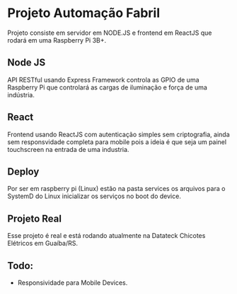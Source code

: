 # Projeto Automação Fabril

Projeto consiste em servidor em NODE.JS e frontend em ReactJS que rodará em uma Raspberry Pi 3B+. 

## Node JS

API RESTful usando Express Framework controla as GPIO de uma Raspberry Pi que controlará as cargas de iluminação e força de uma indústria.

## React

Frontend usando ReactJS com autenticação simples sem criptografia, ainda sem responsvidade completa para mobile pois a ideia é que seja um painel touchscreen na entrada de uma industria.

## Deploy

Por ser em raspberry pi (Linux) estão na pasta services os arquivos para o SystemD do Linux inicializar os serviços no boot do device.

## Projeto Real

Esse projeto é real e está rodando atualmente na Datateck Chicotes Elétricos em Guaíba/RS.

## Todo:

- Responsividade para Mobile Devices.

